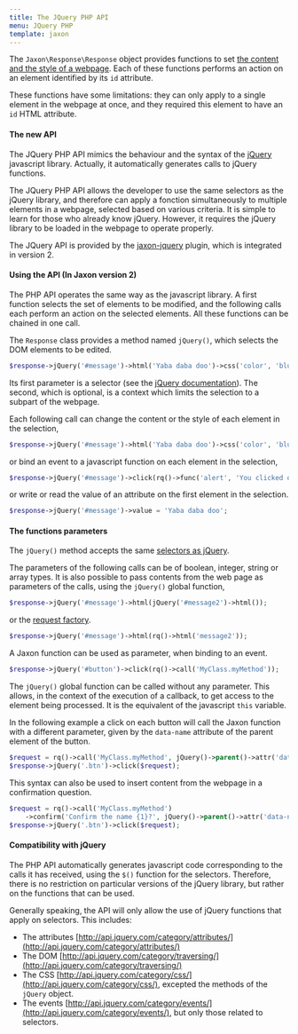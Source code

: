 ```yaml
---
title: The JQuery PHP API
menu: JQuery PHP
template: jaxon
---
```


The `Jaxon\Response\Response` object provides functions to set [the content and the style of a webpage](/docs/response/webpage).
Each of these functions performs an action on an element identified by its `id` attribute.

These functions have some limitations: they can only apply to a single element in the webpage at once, and they required this element to have an `id` HTML attribute.

#### The new API

The JQuery PHP API mimics the behaviour and the syntax of the [jQuery](https://www.jquery.com) javascript library.
Actually, it automatically generates calls to jQuery functions.

The JQuery PHP API allows the developer to use the same selectors as the jQuery library, and therefore can apply a fonction simultaneously to multiple elements in a webpage, selected based on various criteria.
It is simple to learn for those who already know jQuery. However, it requires the jQuery library to be loaded in the webpage to operate properly.

The JQuery API is provided by the [jaxon-jquery](https://github.com/jaxon-php/jaxon-jquery) plugin, which is integrated in version 2.

#### Using the API (In Jaxon version 2)

The PHP API operates the same way as the javascript library.
A first function selects the set of elements to be modified, and the following calls each perform an action on the selected elements.
All these functions can be chained in one call.

The `Response` class provides a method named `jQuery()`, which selects the DOM elements to be edited.

```php
$response->jQuery('#message')->html('Yaba daba doo')->css('color', 'blue');
```

Its first parameter is a selector (see the [jQuery documentation](http://api.jquery.com/jQuery/)).
The second, which is optional, is a context which limits the selection to a subpart of the webpage.

Each following call can change the content or the style of each element in the selection,

```php
$response->jQuery('#message')->html('Yaba daba doo')->css('color', 'blue');
```

or bind an event to a javascript function on each element in the selection,

```php
$response->jQuery('#message')->click(rq()->func('alert', 'You clicked on the message'));
```

or write or read the value of an attribute on the first element in the selection.

```php
$response->jQuery('#message')->value = 'Yaba daba doo';
```

#### The functions parameters

The `jQuery()` method accepts the same [selectors as jQuery](http://api.jquery.com/category/selectors/).

The parameters of the following calls can be of boolean, integer, string or array types.
It is also possible to pass contents from the web page as parameters of the calls, using the `jQuery()` global function,

```php
$response->jQuery('#message')->html(jQuery('#message2')->html());
```

or the [request factory](/docs/requests/factory).

```php
$response->jQuery('#message')->html(rq()->html('message2'));
```

A Jaxon function can be used as parameter, when binding to an event.

```php
$response->jQuery('#button')->click(rq()->call('MyClass.myMethod'));
```

The `jQuery()` global function can be called without any parameter.
This allows, in the context of the execution of a callback, to get access to the element being processed. It is the equivalent of the javascript `this` variable.

In the following example a click on each button will call the Jaxon function with a different parameter, given by the `data-name` attribute of the parent element of the button.

```php
$request = rq()->call('MyClass.myMethod', jQuery()->parent()->attr('data-name'));
$response->jQuery('.btn')->click($request);
```

This syntax can also be used to insert content from the webpage in a confirmation question.

```php
$request = rq()->call('MyClass.myMethod')
    ->confirm('Confirm the name {1}?', jQuery()->parent()->attr('data-name'));
$response->jQuery('.btn')->click($request);
```

#### Compatibility with jQuery

The PHP API automatically generates javascript code corresponding to the calls it has received, using the `$()` function for the selectors.
Therefore, there is no restriction on particular versions of the jQuery library, but rather on the functions that can be used.

Generally speaking, the API will only allow the use of jQuery functions that apply on selectors.
This includes:

- The attributes [http://api.jquery.com/category/attributes/](http://api.jquery.com/category/attributes/)
- The DOM [http://api.jquery.com/category/traversing/](http://api.jquery.com/category/traversing/)
- The CSS [http://api.jquery.com/category/css/](http://api.jquery.com/category/css/), excepted the methods of the `jQuery` object.
- The events [http://api.jquery.com/category/events/](http://api.jquery.com/category/events/), but only those related to selectors.
